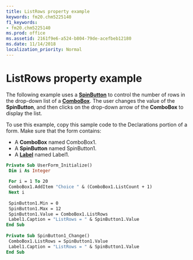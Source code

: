 ```yaml
---
title: ListRows property example
keywords: fm20.chm5225140
f1_keywords:
- fm20.chm5225140
ms.prod: office
ms.assetid: 2161f9e6-a524-b804-79de-acefbeb12180
ms.date: 11/14/2018
localization_priority: Normal
---
```



# ListRows property example

The following example uses a **[SpinButton](spinbutton-control.md)** to control the number of rows in the drop-down list of a **[ComboBox](combobox-control.md)**. The user changes the value of the **SpinButton**, and then clicks on the drop-down arrow of the **ComboBox** to display the list.

To use this example, copy this sample code to the Declarations portion of a form. Make sure that the form contains:

- A **ComboBox** named ComboBox1.   
- A **SpinButton** named SpinButton1.   
- A **[Label](label-control.md)** named Label1.
    

```vb
Private Sub UserForm_Initialize() 
 Dim i As Integer 
 
 For i = 1 To 20 
 ComboBox1.AddItem "Choice " & (ComboBox1.ListCount + 1) 
 Next i 
 
 SpinButton1.Min = 0 
 SpinButton1.Max = 12 
 SpinButton1.Value = ComboBox1.ListRows 
 Label1.Caption = "ListRows = " & SpinButton1.Value 
End Sub 
 
Private Sub SpinButton1_Change() 
 ComboBox1.ListRows = SpinButton1.Value 
 Label1.Caption = "ListRows = " & SpinButton1.Value 
End Sub
```


